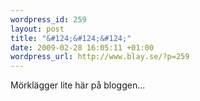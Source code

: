 ```yaml
--- 
wordpress_id: 259
layout: post
title: "&#124;&#124;&#124;"
date: 2009-02-28 16:05:11 +01:00
wordpress_url: http://www.blay.se/?p=259
---
```

Mörklägger lite här på bloggen...
